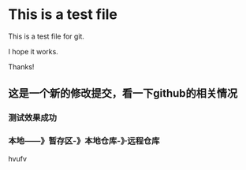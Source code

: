 
# This is a test file

This is a test file for git.

I hope it works.

Thanks!

## 这是一个新的修改提交，看一下github的相关情况

### 测试效果成功

### 本地——》暂存区-》本地仓库-》·远程仓库

hvufv
